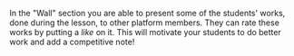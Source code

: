 In the "Wall" section you are able to present some of the students' works, done during the lesson, to other platform members. They can rate these works by putting a <i>like</i> on it. This will motivate your students to do better work and add a competitive note!
